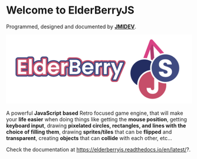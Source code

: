 # Welcome to ElderBerryJS

Programmed, designed and documented by **[JMIDEV](https://github.com/JMIDEV)**.

![Logo_with_text](README_IMAGE.svg)

A powerful **JavaScript** **based** Retro focused game engine, that will make your **life easier** when doing things like getting the **mouse position**, getting **keyboard input**, drawing **pixelated circles, rectangles, and lines with the choice of filling them**, drawing **sprites/tiles** that can be **flipped** and **transparent**, creating **objects** that can **collide** with each other, etc...

Check the documentation at https://elderberryjs.readthedocs.io/en/latest/?.
